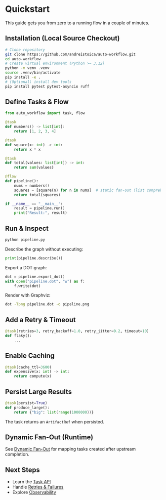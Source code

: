 # Quickstart

This guide gets you from zero to a running flow in a couple of minutes.

## Installation (Local Source Checkout)
```bash
# Clone repository
git clone https://github.com/andreistoica/auto-workflow.git
cd auto-workflow
# Create virtual environment (Python >= 3.12)
python -m venv .venv
source .venv/bin/activate
pip install -e .
# (Optional) install dev tools
pip install pytest pytest-asyncio ruff
```

## Define Tasks & Flow
```python
from auto_workflow import task, flow

@task
def numbers() -> list[int]:
    return [1, 2, 3, 4]

@task
def square(x: int) -> int:
    return x * x

@task
def total(values: list[int]) -> int:
    return sum(values)

@flow
def pipeline():
    nums = numbers()
    squares = [square(n) for n in nums]  # static fan-out (list comprehension of task calls)
    return total(squares)

if __name__ == "__main__":
    result = pipeline.run()
    print("Result:", result)
```

## Run & Inspect
```bash
python pipeline.py
```

Describe the graph without executing:
```python
print(pipeline.describe())
```

Export a DOT graph:
```python
dot = pipeline.export_dot()
with open("pipeline.dot", "w") as f:
    f.write(dot)
```
Render with Graphviz:
```bash
dot -Tpng pipeline.dot -o pipeline.png
```

## Add a Retry & Timeout
```python
@task(retries=3, retry_backoff=1.0, retry_jitter=0.2, timeout=10)
def flaky():
    ...
```

## Enable Caching
```python
@task(cache_ttl=3600)
def expensive(x: int) -> int:
    return compute(x)
```

## Persist Large Results
```python
@task(persist=True)
def produce_large():
    return {"big": list(range(1000000))}
```
The task returns an `ArtifactRef` when persisted.

## Dynamic Fan-Out (Runtime)
See [Dynamic Fan-Out](dynamic-fanout.md) for mapping tasks created after upstream completion.

## Next Steps
- Learn the [Task API](concepts/tasks.md)
- Handle [Retries & Failures](retries-timeouts-failure.md)
- Explore [Observability](observability.md)
